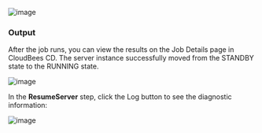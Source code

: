 

![image](images/ResumeServer/EC-WLSResumeServer2.png)


### Output

After the job runs, you can view the results on the Job Details page in CloudBees CD. The server instance successfully
moved from the STANDBY state to the RUNNING state.

![image](images/ResumeServer/EC-WLSResumeServer3.png)

In the **ResumeServer** step, click the Log button to see the diagnostic information:


![image](images/ResumeServer/EC-WLSResumeServer4.png)

